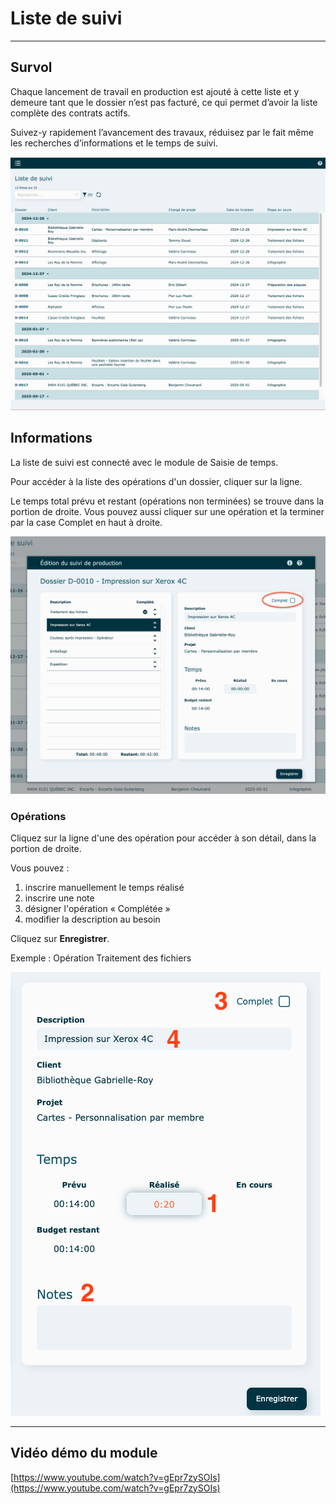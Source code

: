 # Liste de suivi

* * *

  

## Survol

Chaque lancement de travail en production est ajouté à cette liste et y demeure tant que le dossier n’est pas facturé, ce qui permet d’avoir la liste complète des contrats actifs.

Suivez-y rapidement l’avancement des travaux, réduisez par le fait même les recherches d’informations et le temps de suivi.

  

![](../../static/img/Liste_suivi_01.png)

## Informations

  

La liste de suivi est connecté avec le module de Saisie de temps.

Pour accéder à la liste des opérations d'un dossier, cliquer sur la ligne.

Le temps total prévu et restant (opérations non terminées) se trouve dans la portion de droite. 
Vous pouvez aussi cliquer sur une opération et la terminer par la case Complet en haut à droite.
  

![](../../static/img/Liste_suivi_03.png)

  

### Opérations

Cliquez sur la ligne d'une des opération pour accéder à son détail, dans la portion de droite.

  

Vous pouvez :

1. inscrire manuellement le temps réalisé
2. inscrire une note
3. désigner l'opération « Complétée »
4. modifier la description au besoin

  

Cliquez sur **Enregistrer**.

  

Exemple : Opération Traitement des fichiers

![](../../static/img/Liste_suivi_04.png)

  
  

* * *

  

## Vidéo démo du module

[https://www.youtube.com/watch?v=gEpr7zySOIs](https://www.youtube.com/watch?v=gEpr7zySOIs)